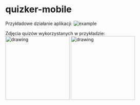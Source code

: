 # quizker-mobile

Przykładowe działanie aplikacji:
![example](https://i.ibb.co/MpmXdk5/RPReplay-Final1699388646-2.gif)

Zdjęcia quizów wykorzystanych w przykładzie:
<img src="https://i.ibb.co/s1tWMb0/IMG-4723.jpg" alt="drawing" width="200"/>
<img src="https://i.ibb.co/559Gg79/IMG-4724.jpg" alt="drawing" width="200"/>
